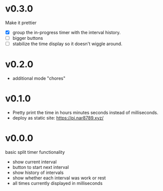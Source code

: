 # v0.3.0

Make it prettier

- [x] group the in-progress timer with the interval history.
- [ ] bigger buttons
- [ ] stabilize the time display so it doesn't wiggle around.

# v0.2.0

- additional mode "chores"

# v0.1.0

- Pretty print the time in hours minutes seconds instead of milliseconds.
- deploy as static site: https://pi.nar8789.xyz/

# v0.0.0

basic split timer functionality

- show current interval
- button to start next interval
- show history of intervals
- show whether each interval was work or rest
- all times currently displayed in milliseconds
